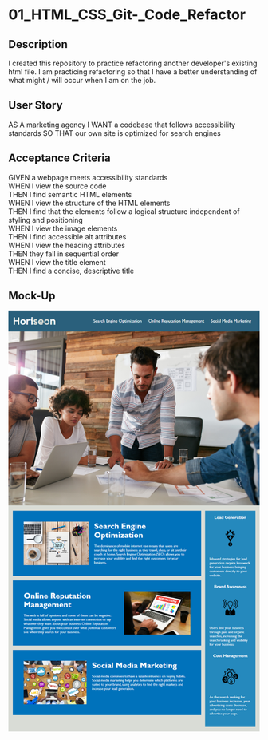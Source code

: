 # 01_HTML_CSS_Git-_Code_Refactor

## Description

I created this repository to practice refactoring another developer's existing html file. I am practicing refactoring so that I have a better understanding of what might / will occur when I am on the job.

## User Story

AS A marketing agency
I WANT a codebase that follows accessibility standards
SO THAT our own site is optimized for search engines

## Acceptance Criteria

GIVEN a webpage meets accessibility standards  
WHEN I view the source code  
THEN I find semantic HTML elements  
WHEN I view the structure of the HTML elements  
THEN I find that the elements follow a logical structure independent of styling and positioning  
WHEN I view the image elements  
THEN I find accessible alt attributes  
WHEN I view the heading attributes  
THEN they fall in sequential order  
WHEN I view the title element  
THEN I find a concise, descriptive title  

## Mock-Up

![Image of Mock up](01-html-css-git-homework-demo.png)

